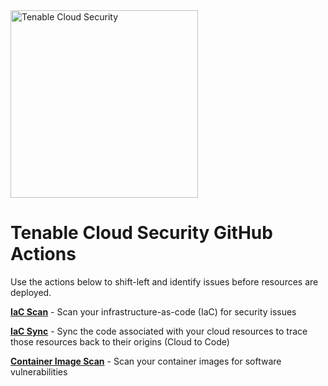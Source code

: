 <img alt="Tenable Cloud Security" src="media/logo.svg" width="300" />

# Tenable Cloud Security GitHub Actions

Use the actions below to shift-left and identify issues before resources are deployed.

**[IaC Scan](iac/scan)** - Scan your infrastructure-as-code (IaC) for security issues

**[IaC Sync](iac/sync/terraform)** - Sync the code associated with your cloud resources to trace those resources back to
their origins (Cloud to Code)

**[Container Image Scan](container-image/scan)** - Scan your container images for software vulnerabilities
